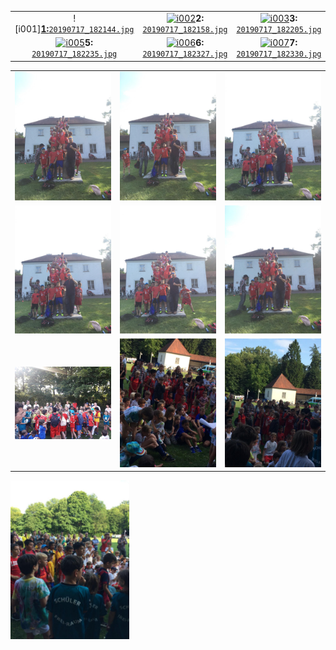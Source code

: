 

| | | | |
| :-: | :-: | :-: | :-: |
![i001][**1:**`20190717_182144.jpg`][i001] | [![i002]][i002r]**2:**<br>[`20190717_182158.jpg`][i002] | [![i003]][i003r]**3:**<br>[`20190717_182205.jpg`][i003] | [![i004]][i004r]**4:**<br>[`20190717_182209.jpg`][i004]
<a href="../../../../../raw/master/Material/Schyren-Cup/2019/20190717_182235.jpg" target="_">![i005]</a>**5:**<br>[`20190717_182235.jpg`][i005] | [![i006]][i006r]**6:**<br>[`20190717_182327.jpg`][i006] | [![i007]][i007r]**7:**<br>[`20190717_182330.jpg`][i007] | [![i008]][i008r]**8:**<br>[`20190717_182209.jpg`][i008]

| | | |
| :-: | :-: | :-: |
<img src="./IMG-20190717-WA0001.jpg?raw=true">|<img src="./IMG-20190717-WA0002.jpg?raw=true">|<img src="./IMG-20190717-WA0003.jpg?raw=true">
<img src="./IMG-20190717-WA0004.jpg?raw=true">|<img src="./IMG-20190717-WA0005.jpg?raw=true">|<img src="./IMG-20190717-WA0006.jpg?raw=true">
<img src="./IMG-20190717-WA0007.jpg?raw=true" width="190px">|<img src="./IMG-20190717-WA0008.jpg?raw=true" width="190px">|<img src="./IMG-20190717-WA0009.jpg?raw=true" width="190px">
<img src="./IMG-20190717-WA0010.jpg?raw=true" width="190px">


[i001]: ./20190717_182144.jpg?raw=true "3096x4128 4.65MB
20190717_182144.jpg"
[i002]: ./20190717_182158.jpg
[i002r]: ./20190717_182158.jpg?raw=true
[i003]: ./20190717_182205.jpg
[i003r]: ../../../../../raw/master/Material/Schyren-Cup/2019/20190717_182205.jpg
[i004]: ./20190717_182209.jpg
[i004r]: ../../../../../raw/master/Material/Schyren-Cup/2019/20190717_182209.jpg

[i005]: ./20190717_182235.jpg "adsf asdf"
[i005r]: ../../../../../raw/master/Material/Schyren-Cup/2019/20190717_182235.jpg
[i006]: ./20190717_182327.jpg
[i006r]: ../../../../../raw/master/Material/Schyren-Cup/2019/20190717_182327.jpg "asdf"
[i007]: ./20190717_182330.jpg
[i007r]: ../../../../../raw/master/Material/Schyren-Cup/2019/20190717_182330.jpg
[i008]: ./20190717_182333.jpg
[i008r]: ../../../../../raw/master/Material/Schyren-Cup/2019/20190717_182333.jpg

